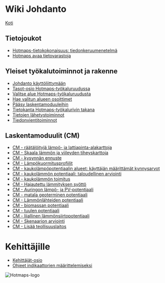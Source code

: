 <h1> Wiki Johdanto </h1><p> <a href="Home">Koti</a> </p><h2> Tietojoukot </h2><ul><li> <a href="en-Hotmaps-data-set-method-of-data-collection">Hotmaps-tietokokonaisuus: tiedonkeruumenetelmä</a> </li><li> <a href="en-Hotmaps-open-data-repositories">Hotmaps avaa tietovarastoja</a> </li></ul><h2> Yleiset työkalutoiminnot ja rakenne </h2><ul><li> <a href="en-Introduction-to-user-interface">Johdanto käyttöliittymään</a> </li><li> <a href="en-Layers-section-in-the-Hotmaps-toolbox">Tasot-osio Hotmaps-työkaluruudussa</a> </li><li> <a href="en-Select-a-region-in-the-Hotmaps-toolbox">Valitse alue Hotmaps-työkaluruudusta</a> </li><li> <a href="en-Retrieve-indicators-of-a-selected-area">Hae valitun alueen osoittimet</a> </li><li> <a href="en-Access-to-calculation-modules">Pääsy laskentamoduuleihin</a> </li><li> <a href="en-Database-behind-the-Hotmaps-toolbox">Tietokanta Hotmaps-työkalurivin takana</a> </li><li> <a href="en-Data-upload-functionalities">Tietojen lähetystoiminnot</a> </li><li> <a href="en-Data-export-functionalities">Tiedonvientitoiminnot</a> </li></ul><h2> Laskentamoduulit (CM) </h2><ul><li> <a href="en-CM-Customized-heat-and-floor-area-density-maps">CM - räätälöityjä lämpö- ja lattiapinta-alakarttoja</a> </li><li> <a href="en-CM-Scale-heat-and-cool-density-maps">CM - Skaala lämmön ja viileyden tiheyskarttoja</a> </li><li> <a href="en-CM-Demand-projection">CM - kysynnän ennuste</a> </li><li> <a href="en-CM-Heat-load-profiles">CM - Lämpökuormitusprofiilit</a> </li><li> <a href="en-CM-District-heating-potential-areas-user-defined-thresholds">CM - kaukolämpöpotentiaalin alueet: käyttäjän määrittämät kynnysarvot</a> </li><li> <a href="en-CM-District-heating-potential-economic-assessment">CM - kaukolämmön potentiaali: taloudellinen arviointi</a> </li><li> <a href="en-CM-District-heating-supply-dispatch">CM - kaukolämmön toimitus</a> </li><li> <a href="en-CM-Decentral-heating-supply">CM - Hajautettu lämmityksen syöttö</a> </li><li> <a href="en-CM-Solar-thermal-and-PV-potential">CM - Auringon lämpö- ja PV-potentiaali</a> </li><li> <a href="en-CM-Shallow-geothermal-potential">CM - matala geoterminen potentiaali</a> </li><li> <a href="en-CM-Heat-source-potential">CM - Lämmönlähteiden potentiaali</a> </li><li> <a href="en-CM-Biomass-potential">CM - biomassan potentiaali</a> </li><li> <a href="en-CM-Wind-potential">CM - tuulen potentiaali</a> </li><li> <a href="en-CM-Excess-heat-transport-potential">CM - liiallinen lämmönsiirtopotentiaali</a> </li><li> <a href="en-CM-Scenario-assessment">CM - Skenaarion arviointi</a> </li><li> <a href="en-CM-Add-industry-plant">CM - Lisää teollisuuslaitos</a> </li></ul><h1> Kehittäjille </h1><ul><li> <a href="en-Developers">Kehittäjät-osio</a> </li><li> <a href="en-Guidelines-for-defining-indicators">Ohjeet indikaattorien määrittelemiseksi</a> </li></ul><p><img alt="Hotmaps-logo" src="https://www.hotmaps-project.eu/wp-content/uploads/2017/02/logo.svg"/></p>